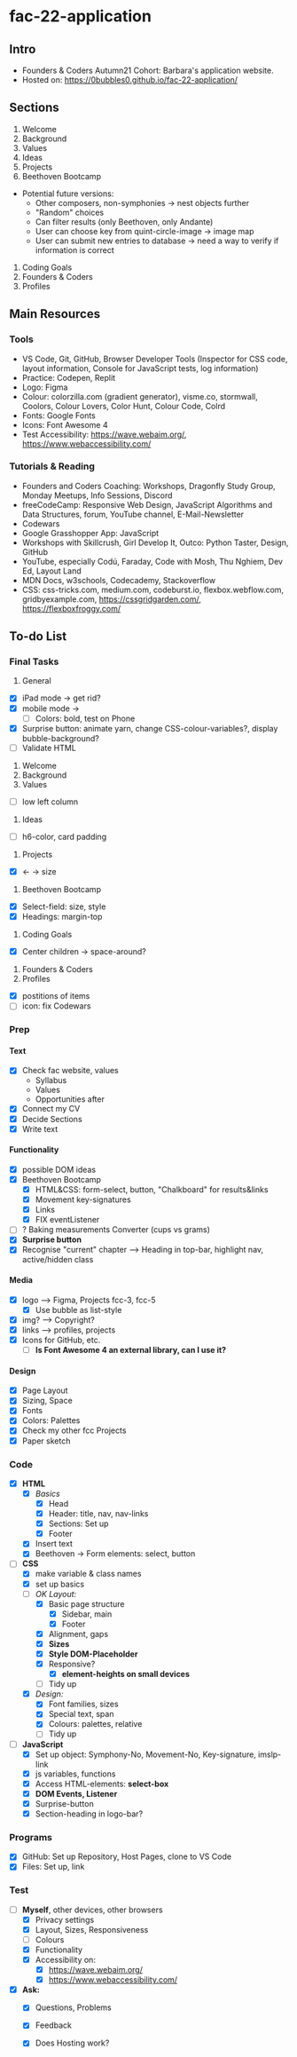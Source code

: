 # fac-22-application

## Intro

* Founders &amp; Coders Autumn21 Cohort: Barbara's application website.
* Hosted on: <https://0bubbles0.github.io/fac-22-application/>

## Sections
1. Welcome
1. Background
1. Values
1. Ideas
1. Projects
1. Beethoven Bootcamp
  * Potential future versions:
    * Other composers, non-symphonies &rarr; nest objects further
    * "Random" choices
    * Can filter results (only Beethoven, only Andante)
    * User can choose key from quint-circle-image &rarr; image map
    * User can submit new entries to database &rarr; need a way to verify if information is correct
1. Coding Goals
1. Founders & Coders
1. Profiles

## Main Resources

### Tools

* VS Code, Git, GitHub, Browser Developer Tools (Inspector for CSS code, layout information, Console for JavaScript tests, log information)
* Practice: Codepen, Replit
* Logo: Figma
* Colour: colorzilla.com (gradient generator), visme.co, stormwall, Coolors, Colour Lovers, Color Hunt, Colour Code, Colrd
* Fonts: Google Fonts
* Icons: Font Awesome 4
* Test Accessibility:  <https://wave.webaim.org/>, <https://www.webaccessibility.com/>

### Tutorials & Reading

* Founders and Coders Coaching: Workshops, Dragonfly Study Group, Monday Meetups, Info Sessions, Discord
* freeCodeCamp: Responsive Web Design, JavaScript Algorithms and Data Structures, forum, YouTube channel, E-Mail-Newsletter
* Codewars
* Google Grasshopper App: JavaScript
* Workshops with Skillcrush, Girl Develop It, Outco: Python Taster, Design, GitHub
* YouTube, especially Codú, Faraday, Code with Mosh, Thu Nghiem, Dev Ed, Layout Land
* MDN Docs, w3schools, Codecademy, Stackoverflow
* CSS: css-tricks.com, medium.com, codeburst.io, flexbox.webflow.com, gridbyexample.com, <https://cssgridgarden.com/>, <https://flexboxfroggy.com/>

## To-do List

### Final Tasks

1. General
  - [x] iPad mode &rarr; get rid?
  - [x] mobile mode &rarr; 
    - [ ] Colors: bold, test on Phone
  - [x] Surprise button: animate yarn, change CSS-colour-variables?, display bubble-background?
  - [ ] Validate HTML
1. Welcome
1. Background
1. Values
  - [ ] low left column
1. Ideas
  - [ ] h6-color, card padding
1. Projects
  - [x] &larr; &rarr; size
1. Beethoven Bootcamp
  - [x] Select-field: size, style
  - [x] Headings: margin-top
1. Coding Goals
  - [x] Center children &rarr; space-around?
1. Founders & Coders
1. Profiles
  - [x] postitions of items
  - [ ] icon: fix Codewars

### Prep

#### Text

- [x] Check fac website, values
  * Syllabus
  * Values
  * Opportunities after
- [x] Connect my CV
- [x] Decide Sections
- [x] Write text

#### Functionality

- [x] possible DOM ideas
- [x] Beethoven Bootcamp
  - [x] HTML&CSS: form-select, button, "Chalkboard" for results&links
  - [x] Movement key-signatures
  - [x] Links
  - [x] FIX eventListener
- [ ] ? Baking measurements Converter (cups vs grams)
- [x] **Surprise button**
- [x] Recognise "current" chapter --> Heading in top-bar, highlight nav, active/hidden class

#### Media

- [x] logo --> Figma, Projects fcc-3, fcc-5
  - [x] Use bubble as list-style
- [x] img? --> Copyright?
- [x] links --> profiles, projects
- [x] Icons for GitHub, etc.
  - [ ] **Is Font Awesome 4 an external library, can I use it?**

#### Design

- [x] Page Layout
- [x] Sizing, Space
- [x] Fonts
- [x] Colors: Palettes
- [x] Check my other fcc Projects
- [x] Paper sketch

### Code

- [x] **HTML**
  - [x] *Basics*
    - [x] Head
    - [x] Header: title, nav, nav-links
    - [x] Sections: Set up
    - [x] Footer
  - [x] Insert text
  - [x] Beethoven -> Form elements: select, button
- [ ] **CSS**
  - [x] make variable & class names
  - [x] set up basics
  - [ ] *OK Layout:*
    - [x] Basic page structure
      - [x] Sidebar, main
      - [x] Footer
    - [x] Alignment, gaps
    - [x] **Sizes**
    - [x] **Style DOM-Placeholder**
    - [x] Responsive?
      - [x] **element-heights on small devices**
    - [ ] Tidy up
  - [x] *Design:*
    - [x] Font families, sizes
    - [x] Special text, span
    - [x] Colours: palettes, relative
    - [ ] Tidy up
- [ ] **JavaScript**
  - [x] Set up object: Symphony-No, Movement-No, Key-signature, imslp-link
  - [x] js variables, functions
  - [x] Access HTML-elements: **select-box**
  - [x] **DOM Events, Listener**
  - [x] Surprise-button
  - [x] Section-heading in logo-bar?

### Programs

- [x] GitHub: Set up Repository, Host Pages, clone to VS Code
- [x] Files: Set up, link

### Test

- [ ] **Myself**, other devices, other browsers
  - [x] Privacy settings
  - [x] Layout, Sizes, Responsiveness
  - [ ] Colours
  - [x] Functionality
  - [x] Accessibility on:
    - [x] <https://wave.webaim.org/>
    - [x] <https://www.webaccessibility.com/>
- [x] **Ask:**
  - [x] Questions, Problems
  - [x] Feedback
  - [x] Does Hosting work?

